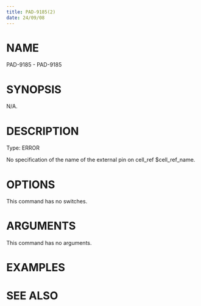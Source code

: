 ```yaml
---
title: PAD-9185(2)
date: 24/09/08
---
```


# NAME

PAD-9185 - PAD-9185

# SYNOPSIS

N/A.

# DESCRIPTION

Type: ERROR

No specification of the name of the external pin on cell_ref $cell_ref_name.

# OPTIONS

This command has no switches.

# ARGUMENTS

This command has no arguments.

# EXAMPLES

# SEE ALSO
